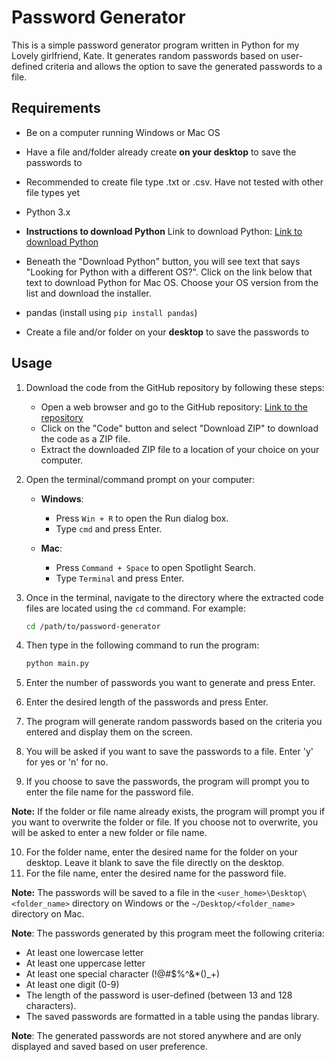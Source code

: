 # Password Generator

This is a simple password generator program written in Python for my Lovely girlfriend, Kate. It generates random passwords based on user-defined criteria and allows the option to save the generated passwords to a file.

## Requirements

- Be on a computer running Windows or Mac OS
- Have a file and/folder already create **on your desktop** to save the passwords to
- Recommended to create file type .txt or .csv. Have not tested with other file types yet

- Python 3.x

- **Instructions to download Python** Link to download Python: [Link to download Python](https://www.python.org/downloads/)
- Beneath the "Download Python" button, you will see text that says "Looking for Python with a different OS?". Click on the link below that text to download Python for Mac OS. Choose your OS version from the list and download the installer.

- pandas (install using `pip install pandas`)
- Create a file and/or folder on your **desktop** to save the passwords to

## Usage

1. Download the code from the GitHub repository by following these steps:

   - Open a web browser and go to the GitHub repository: [Link to the repository](https://github.com/avilla212/password_gen_for_kate)
   - Click on the "Code" button and select "Download ZIP" to download the code as a ZIP file.
   - Extract the downloaded ZIP file to a location of your choice on your computer.

2. Open the terminal/command prompt on your computer:

   - **Windows**:
     - Press `Win + R` to open the Run dialog box.
     - Type `cmd` and press Enter.

   - **Mac**:
     - Press `Command + Space` to open Spotlight Search.
     - Type `Terminal` and press Enter.

3. Once in the terminal, navigate to the directory where the extracted code files are located using the `cd` command. For example:

   ```bash
   cd /path/to/password-generator

4. Then type in the following command to run the program:

   ```bash
   python main.py

5. Enter the number of passwords you want to generate and press Enter.
6. Enter the desired length of the passwords and press Enter.
7. The program will generate random passwords based on the criteria you entered and display them on the screen.
8. You will be asked if you want to save the passwords to a file. Enter 'y' for yes or 'n' for no.
9. If you choose to save the passwords, the program will prompt you to enter the file name for the password file.

**Note:** If the folder or file name already exists, the program will prompt you if you want to overwrite the folder or file. If you choose not to overwrite, you will be asked to enter a new folder or file name.

10. For the folder name, enter the desired name for the folder on your desktop. Leave it blank to save the file directly on the desktop.
11. For the file name, enter the desired name for the password file.

**Note:** The passwords will be saved to a file in the `<user_home>\Desktop\<folder_name>` directory on Windows or the `~/Desktop/<folder_name>` directory on Mac.

**Note**: The passwords generated by this program meet the following criteria:

- At least one lowercase letter
- At least one uppercase letter
- At least one special character (!@#$%^&*()_+)
- At least one digit (0-9)
- The length of the password is user-defined (between 13 and 128 characters).
- The saved passwords are formatted in a table using the pandas library.

**Note**: The generated passwords are not stored anywhere and are only displayed and saved based on user preference.